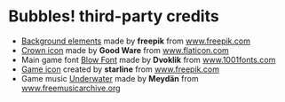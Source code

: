 # Bubbles! third-party credits

 - [Background elements](https://www.freepik.com/free-vector/coloured-diving-background_879085.htm) made by **freepik** from www.freepik.com
 - [Crown icon](https://www.flaticon.com/free-icon/crown_862724) made by **Good Ware** from www.flaticon.com
 - Main game font [Blow Font](https://www.1001fonts.com/blow-font.html#license) made by **Dvoklik** from www.1001fonts.com
 - [Game icon](https://www.freepik.com/free-vector/underwater-air-bubbles-blue-background_4350480.htm) created by **starline** from www.freepik.com
 - Game music [Underwater](http://freemusicarchive.org/music/Meydan/For_Creators/Underwater_1569) made by **Meydän** from www.freemusicarchive.org

